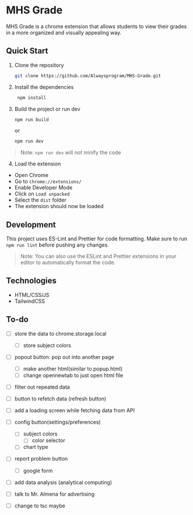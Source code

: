 # MHS Grade

MHS Grade is a chrome extension that allows students to view their grades in a more organized and visually appealing way.

## Quick Start

1. Clone the repository

   ```bash
   git clone https://github.com/Alwaysprogram/MHS-Grade.git
   ```

2. Install the dependencies

   ```bash
    npm install
    ```

3. Build the project or run dev

   ```bash
   npm run build
   ```

   or

   ```bash
   npm run dev
   ```

> Note: `npm run dev` will not minify the code

4. Load the extension

- Open Chrome
- Go to `chrome://extensions/`
- Enable Developer Mode
- Click on `Load unpacked`
- Select the `dist` folder
- The extension should now be loaded

## Development

This project uses ES-Lint and Prettier for code formatting. Make sure to run `npm run lint` before pushing any changes.

> Note: You can also use the ESLint and Prettier extensions in your editor to automatically format the code.

## Technologies

- HTML/CSS/JS
- TailwindCSS

## To-do

- [ ] store the data to chrome.storage.local
  - [ ] store subject colors

- [ ] popout button: pop out into another page
  - [ ] make another html(similar to popup.html)
  - [ ] change opennewtab to just open html file
- [ ] filter out repeated data
- [ ] button to refetch data (refresh button)
- [ ] add a loading screen while fetching data from API
- [ ] config button(settings/preferences)
  - [ ] subject colors
    - [ ] color selector
  - [ ] chart type
- [ ] report problem button
  - [ ] google form
- [ ] add data analysis (analytical computing)
- [ ] talk to Mr. Almena for advertising

- [ ] change to tsc maybe
